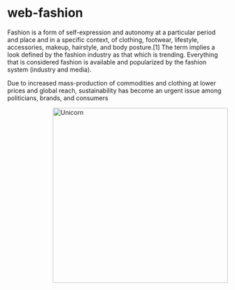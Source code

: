 # web-fashion

Fashion is a form of self-expression and autonomy at a particular period and place and in a specific context, of clothing, footwear, lifestyle, accessories, makeup, hairstyle, and body posture.[1] The term implies a look defined by the fashion industry as that which is trending. Everything that is considered fashion is available and popularized by the fashion system (industry and media).

Due to increased mass-production of commodities and clothing at lower prices and global reach, sustainability has become an urgent issue among politicians, brands, and consumers

  <img align="right" width=400px alt="Unicorn" src="https://media.giphy.com/media/g07YK57bJQLBIZ7ZCn/giphy.gif" />